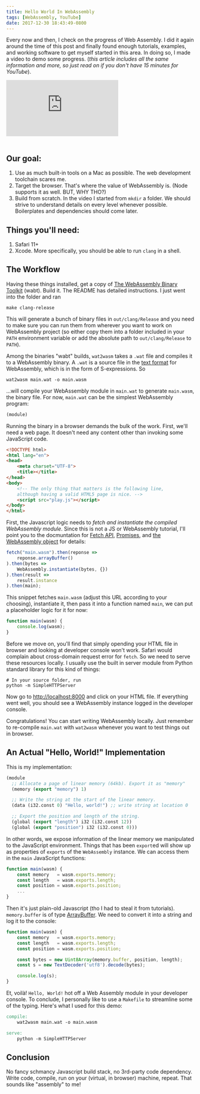 ```yaml
---
title: Hello World In WebAssembly
tags: [WebAssembly, YouTube]
date: 2017-12-30 18:43:49-0800
---
```


Every now and then, I check on the progress of Web Assembly. I did it again
around the time of this post and finally found enough tutorials, examples, and
working software to get myself started in this area. In doing so, I made a video
to demo some progress. (_this article includes all the same information and
more, so just read on if you don't have 15 minutes for YouTube_).

<div class="video-container">
    <iframe src="https://www.youtube.com/embed/yEYtwmI7bDg" frameborder="0" gesture="media" allow="encrypted-media" allowfullscreen></iframe>
</div>

<br>

## Our goal:

1. Use as much built-in tools on a Mac as possible. The web development
   toolchain scares me.
2. Target the browser. That's where the value of WebAssembly is. (Node supports
   it as well. BUT, WHY THO?)
3. Build from scratch. In the video I started from `mkdir` a folder. We should
   strive to understand details on every level whenever possible. Boilerplates
   and dependencies should come later.

## Things you'll need:

1. Safari 11+
2. Xcode. More specifically, you should be able to run `clang` in a shell.

## The Workflow

Having these things installed, get a copy of [The WebAssembly Binary
Toolkit][1] (wabt). Build it. The README has detailed instructions. I just went
into the folder and ran

```
make clang-release
```

This will generate a bunch of binary files in `out/clang/Release` and you need
to make sure you can run them from wherever you want to work on WebAssembly
project (so either copy them into a folder included in your `PATH` environment
variable or add the absolute path to `out/clang/Release` to `PATH`).

Among the binaries "wabt" builds, `wat2wasm` takes a `.wat` file and compiles it
to a WebAssembly binary. A `.wat` is a source file in the [text format][2] for
WebAssembly, which is in the form of S-expressions. So

```
wat2wasm main.wat -o main.wasm
```

…will compile your WebAssembly module in `main.wat` to generate `main.wasm`, the
binary file. For now, `main.wat` can be the simplest WebAssembly program:

```lisp
(module)
```

Running the binary in a browser demands the bulk of the work. First, we'll need
a web page. It doesn't need any content other than invoking some JavaScript
code.

```html
<!DOCTYPE html>
<html lang="en">
<head>
    <meta charset="UTF-8">
    <title></title>
</head>
<body>
    <!-- The only thing that matters is the following line,
    although having a valid HTML5 page is nice. -->
    <script src="play.js"></script>
</body>
</html>
```

First, the Javascript logic needs to _fetch and instantiate the compiled
WebAssembly module_. Since this is not a JS or WebAssembly tutorial, I'll point
you to the docmuntation for [Fetch API][3], [Promises][4], and [the WebAssembly
object][5] for details:

```javascript
fetch("main.wasm").then(reponse =>
    reponse.arrayBuffer()
).then(bytes =>
    WebAssembly.instantiate(bytes, {})
).then(result =>
    result.instance
).then(main);

```

This snippet fetches `main.wasm` (adjust this URL according to your choosing),
instantiate it, then pass it into a function named `main`, we can put
a placeholder logic for it for now:

```javascript
function main(wasm) {
    console.log(wasm);
}
```

Before we move on, you'll find that simply opending your HTML file in browser
and looking at developer console won't work. Safari would complain about
cross-domain request error for `fetch`. So we need to serve these resources
locally. I usually use the built in server module from Python standard library
for this kind of things:

```
# In your source folder, run
python -m SimpleHTTPServer
```

Now go to <http://localhost:8000> and click on your HTML file. If everything
went well, you should see a WebAssembly instance logged in the developer
console.

Congratulations! You can start writing WebAssembly locally. Just remember to
re-compile `main.wat` with `wat2wasm` whenever you want to test things out in
browser.

## An Actual "Hello, World!" Implementation

This is my implementation:

```lisp
(module
  ;; Allocate a page of linear memory (64kb). Export it as "memory"
  (memory (export "memory") 1)

  ;; Write the string at the start of the linear memory.
  (data (i32.const 0) "Hello, world!") ;; write string at location 0

  ;; Export the position and length of the string.
  (global (export "length") i32 (i32.const 12))
  (global (export "position") i32 (i32.const 0)))
```

In other words, we expose information of the linear memory we manipulated to the
JavaScript environment. Things that has been `export`ed will show up as
properties of `exports` of the `WebAssembly` instance. We can access them in the
`main` JavaScript functions:

```javascript
function main(wasm) {
    const memory   = wasm.exports.memory;
    const length   = wasm.exports.length;
    const position = wasm.exports.position;
    ...
}
```

Then it's just plain-old Javascript (tho I had to steal it from tutorials).
`memory.buffer` is of type [ArrayBuffer][6]. We need to convert it into a string
and log it to the console:

```javascript
function main(wasm) {
    const memory   = wasm.exports.memory;
    const length   = wasm.exports.length;
    const position = wasm.exports.position;

    const bytes = new Uint8Array(memory.buffer, position, length);
    const s = new TextDecoder('utf8').decode(bytes);

    console.log(s);
}
```

Et, voilà! `Hello, World!` hot off a Web Assembly module in your developer
console. To conclude, I personally like to use a `Makefile` to streamline some
of the typing. Here's what I used for this demo:

```makefile
compile:
	wat2wasm main.wat -o main.wasm

serve:
	python -m SimpleHTTPServer
```

## Conclusion

No fancy schmancy Javascript build stack, no 3rd-party code dependency. Write
code, compile, run on your (virtual, in browser) machine, repeat. That sounds like
"assembly" to me!

[1]: https://github.com/WebAssembly/wabt
[2]: https://developer.mozilla.org/en-US/docs/WebAssembly/Understanding_the_text_format
[3]: https://developer.mozilla.org/en-US/docs/Web/API/Fetch_API
[4]: https://developer.mozilla.org/en-US/docs/Web/JavaScript/Reference/Global_Objects/Promise
[5]: https://developer.mozilla.org/en-US/docs/Web/JavaScript/Reference/Global_Objects/WebAssembly
[6]: https://developer.mozilla.org/en-US/docs/Web/JavaScript/Reference/Global_Objects/ArrayBuffer
